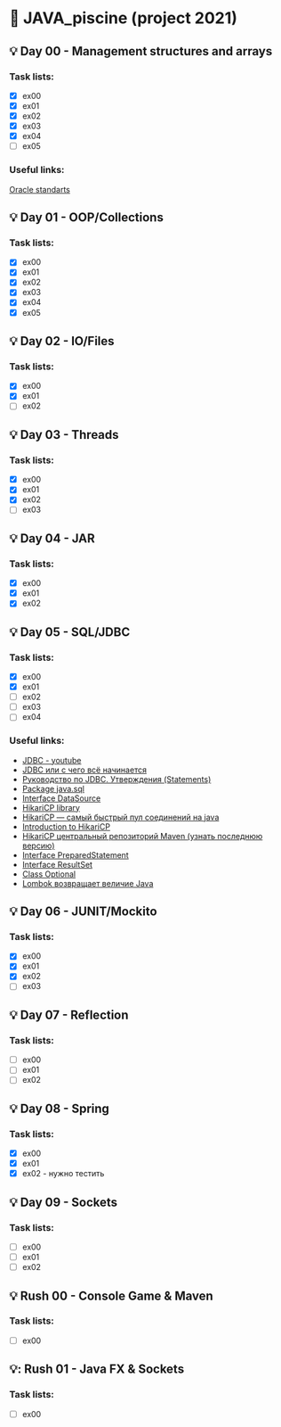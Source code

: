 # :pushpin: JAVA_piscine (project 2021) 
## :bulb: Day 00 - Management structures and arrays
### Task lists:
- [x] ex00
- [x] ex01
- [x] ex02
- [x] ex03
- [x] ex04
- [ ] ex05
### Useful links:
[Oracle standarts](https://www.oracle.com/java/technologies/javase/codeconventions-namingconventions.html)

## :bulb: Day 01 - OOP/Collections
### Task lists:
- [x] ex00
- [x] ex01
- [x] ex02
- [x] ex03
- [x] ex04
- [x] ex05

<!-- ### Useful links: -->


## :bulb: Day 02 - IO/Files
### Task lists:
- [x] ex00
- [x] ex01
- [ ] ex02

<!-- ### Useful links: -->

## :bulb: Day 03 - Threads
### Task lists:
- [x] ex00
- [x] ex01
- [x] ex02
- [ ] ex03

<!-- ### Useful links: -->


## :bulb: Day 04 - JAR
### Task lists:
- [x] ex00
- [x] ex01
- [x] ex02

<!-- ### Useful links: -->


## :bulb: Day 05 - SQL/JDBC
### Task lists:
- [x] ex00
- [x] ex01
- [ ] ex02
- [ ] ex03
- [ ] ex04

### Useful links:

- [JDBC - youtube](https://www.youtube.com/watch?v=nL9dnvoF_ng)
- [JDBC или с чего всё начинается](https://javarush.ru/groups/posts/2172-jdbc-ili-s-chego-vsje-nachinaetsja)
- [Руководство по JDBC. Утверждения (Statements)](https://proselyte.net/tutorials/jdbc/statements/)
- [Package java.sql](https://docs.oracle.com/javase/7/docs/api/java/sql/package-summary.html)
- [Interface DataSource](https://docs.oracle.com/javase/7/docs/api/javax/sql/DataSource.html)
- [HikariCP library](https://github.com/brettwooldridge/HikariCP)
- [HikariCP — самый быстрый пул соединений на java](https://habr.com/ru/post/269023/)
- [Introduction to HikariCP](https://www.baeldung.com/hikaricp)
- [HikariCP центральный репозиторий Maven (узнать последнюю версию)](https://search.maven.org/classic/#search%7Cgav%7C1%7Cg%3A%22com.zaxxer%22%20AND%20a%3A%22HikariCP%22)
- [Interface PreparedStatement](https://docs.oracle.com/javase/7/docs/api/java/sql/PreparedStatement.html)
- [Interface ResultSet](https://docs.oracle.com/javase/7/docs/api/java/sql/ResultSet.html)
- [Class Optional<T>](https://docs.oracle.com/javase/8/docs/api/java/util/Optional.html)
- [Lombok возвращает величие Java](https://habr.com/ru/post/438870/)


## :bulb: Day 06 - JUNIT/Mockito
### Task lists:
- [x] ex00
- [x] ex01
- [x] ex02
- [ ] ex03

<!-- ### Useful links: -->


## :bulb: Day 07 - Reflection
### Task lists:
- [ ] ex00
- [ ] ex01
- [ ] ex02

<!-- ### Useful links: -->


## :bulb: Day 08 - Spring
### Task lists:
- [x] ex00
- [x] ex01
- [x] ex02 - нужно тестить

<!-- ### Useful links: -->


## :bulb: Day 09 - Sockets
### Task lists:
- [ ] ex00
- [ ] ex01
- [ ] ex02

<!-- ### Useful links: -->

## :bulb: Rush 00 - Console Game & Maven
### Task lists:
- [ ] ex00

<!-- ### Useful links: -->

## :bulb:: Rush 01 - Java FX & Sockets
### Task lists:
- [ ] ex00

<!-- ### Useful links: -->



